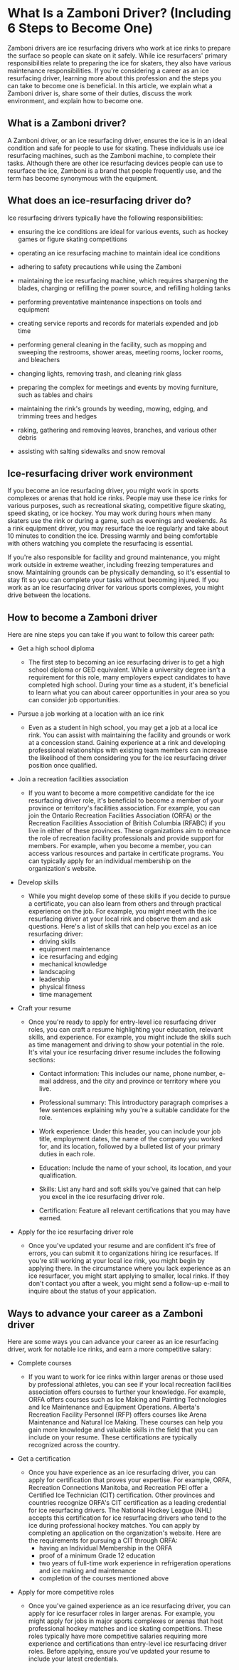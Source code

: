 # What Is a Zamboni Driver? (Including 6 Steps to Become One)

Zamboni drivers are ice resurfacing drivers who work at ice rinks to prepare the surface so people can skate on it safely. While ice resurfacers' primary responsibilities relate to preparing the ice for skaters, they also have various maintenance responsibilities. If you're considering a career as an ice resurfacing driver, learning more about this profession and the steps you can take to become one is beneficial. In this article, we explain what a Zamboni driver is, share some of their duties, discuss the work environment, and explain how to become one.

## What is a Zamboni driver?

A Zamboni driver, or an ice resurfacing driver, ensures the ice is in an ideal condition and safe for people to use for skating. These individuals use ice resurfacing machines, such as the Zamboni machine, to complete their tasks. Although there are other ice resurfacing devices people can use to resurface the ice, Zamboni is a brand that people frequently use, and the term has become synonymous with the equipment.

## What does an ice-resurfacing driver do?

Ice resurfacing drivers typically have the following responsibilities:

* ensuring the ice conditions are ideal for various events, such as hockey games or figure skating competitions

* operating an ice resurfacing machine to maintain ideal ice conditions

* adhering to safety precautions while using the Zamboni

* maintaining the ice resurfacing machine, which requires sharpening the blades, charging or refilling the power source, and refilling holding tanks

* performing preventative maintenance inspections on tools and equipment

* creating service reports and records for materials expended and job time

* performing general cleaning in the facility, such as mopping and sweeping the restrooms, shower areas, meeting rooms, locker rooms, and bleachers

* changing lights, removing trash, and cleaning rink glass

* preparing the complex for meetings and events by moving furniture, such as tables and chairs

* maintaining the rink's grounds by weeding, mowing, edging, and trimming trees and hedges

* raking, gathering and removing leaves, branches, and various other debris

* assisting with salting sidewalks and snow removal

## Ice-resurfacing driver work environment

If you become an ice resurfacing driver, you might work in sports complexes or arenas that hold ice rinks. People may use these ice rinks for various purposes, such as recreational skating, competitive figure skating, speed skating, or ice hockey. You may work during hours when many skaters use the rink or during a game, such as evenings and weekends. As a rink equipment driver, you may resurface the ice regularly and take about 10 minutes to condition the ice. Dressing warmly and being comfortable with others watching you complete the resurfacing is essential.

If you're also responsible for facility and ground maintenance, you might work outside in extreme weather, including freezing temperatures and snow. Maintaining grounds can be physically demanding, so it's essential to stay fit so you can complete your tasks without becoming injured. If you work as an ice resurfacing driver for various sports complexes, you might drive between the locations.

## How to become a Zamboni driver

Here are nine steps you can take if you want to follow this career path:

* Get a high school diploma
    * The first step to becoming an ice resurfacing driver is to get a high school diploma or GED equivalent. While a university degree isn't a requirement for this role, many employers expect candidates to have completed high school. During your time as a student, it's beneficial to learn what you can about career opportunities in your area so you can consider job opportunities.

* Pursue a job working at a location with an ice rink
    * Even as a student in high school, you may get a job at a local ice rink. You can assist with maintaining the facility and grounds or work at a concession stand. Gaining experience at a rink and developing professional relationships with existing team members can increase the likelihood of them considering you for the ice resurfacing driver position once qualified.

* Join a recreation facilities association
    * If you want to become a more competitive candidate for the ice resurfacing driver role, it's beneficial to become a member of your province or territory's facilities association. For example, you can join the Ontario Recreation Facilities Association (ORFA) or the Recreation Facilities Association of British Columbia (RFABC) if you live in either of these provinces. These organizations aim to enhance the role of recreation facility professionals and provide support for members. For example, when you become a member, you can access various resources and partake in certificate programs. You can typically apply for an individual membership on the organization's website.

*  Develop skills
    * While you might develop some of these skills if you decide to pursue a certificate, you can also learn from others and through practical experience on the job. For example, you might meet with the ice resurfacing driver at your local rink and observe them and ask questions. Here's a list of skills that can help you excel as an ice resurfacing driver:
        * driving skills
        * equipment maintenance
        * ice resurfacing and edging
        * mechanical knowledge
        * landscaping
        * leadership
        * physical fitness
        * time management

* Craft your resume
    * Once you're ready to apply for entry-level ice resurfacing driver roles, you can craft a resume highlighting your education, relevant skills, and experience. For example, you might include the skills such as time management and driving to show your potential in the role. It's vital your ice resurfacing driver resume includes the following sections:
        * Contact information: This includes our name, phone number, e-mail address, and the city and province or territory where you live.
        
        * Professional summary: This introductory paragraph comprises a few sentences explaining why you're a suitable candidate for the role.

        * Work experience: Under this header, you can include your job title, employment dates, the name of the company you worked for, and its location, followed by a bulleted list of your primary duties in each role.

        * Education: Include the name of your school, its location, and your qualification.

        * Skills: List any hard and soft skills you've gained that can help you excel in the ice resurfacing driver role.

        * Certification: Feature all relevant certifications that you may have earned.

* Apply for the ice resurfacing driver role
    * Once you've updated your resume and are confident it's free of errors, you can submit it to organizations hiring ice resurfaces. If you're still working at your local ice rink, you might begin by applying there. In the circumstance where you lack experience as an ice resurfacer, you might start applying to smaller, local rinks. If they don't contact you after a week, you might send a follow-up e-mail to inquire about the status of your application.

## Ways to advance your career as a Zamboni driver

Here are some ways you can advance your career as an ice resurfacing driver, work for notable ice rinks, and earn a more competitive salary:

* Complete courses
    * If you want to work for ice rinks within larger arenas or those used by professional athletes, you can see if your local recreation facilities association offers courses to further your knowledge. For example, ORFA offers courses such as Ice Making and Painting Technologies and Ice Maintenance and Equipment Operations. Alberta's Recreation Facility Personnel (RFP) offers courses like Arena Maintenance and Natural Ice Making. These courses can help you gain more knowledge and valuable skills in the field that you can include on your resume. These certifications are typically recognized across the country.

* Get a certification
    * Once you have experience as an ice resurfacing driver, you can apply for certification that proves your expertise. For example, ORFA, Recreation Connections Manitoba, and Recreation PEI offer a Certified Ice Technician (CIT) certification. Other provinces and countries recognize ORFA's CIT certification as a leading credential for ice resurfacing drivers. The National Hockey League (NHL) accepts this certification for ice resurfacing drivers who tend to the ice during professional hockey matches. You can apply by completing an application on the organization's website. Here are the requirements for pursuing a CIT through ORFA:
        * having an Individual Membership in the ORFA
        * proof of a minimum Grade 12 education
        * two years of full-time work experience in refrigeration operations and ice making and maintenance
        * completion of the courses mentioned above

* Apply for more competitive roles
    * Once you've gained experience as an ice resurfacing driver, you can apply for ice resurfacer roles in larger arenas. For example, you might apply for jobs in major sports complexes or arenas that host professional hockey matches and ice skating competitions. These roles typically have more competitive salaries requiring more experience and certifications than entry-level ice resurfacing driver roles. Before applying, ensure you've updated your resume to include your latest credentials.